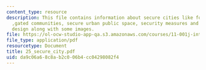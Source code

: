 ```yaml
---
content_type: resource
description: This file contains information about secure cities like fortress city
  ,gated communities, secure urban public space, security measures and plan and urban
  design along with some images.
file: https://ol-ocw-studio-app-qa.s3.amazonaws.com/courses/11-001j-introduction-to-urban-design-and-development-spring-2006/da9c06a68c8ab2c006b4cc04298082f4_25_secure_city.pdf
file_type: application/pdf
resourcetype: Document
title: 25_secure_city.pdf
uid: da9c06a6-8c8a-b2c0-06b4-cc04298082f4
---
```

